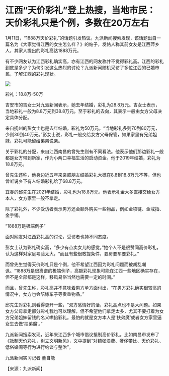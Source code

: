 # 江西“天价彩礼”登上热搜，当地市民：天价彩礼只是个例，多数在20万左右

1月11日，“1888万天价彩礼”的话题引发热议。九派新闻搜索发现，该话题出自一篇名为《大家觉得江西的女生怎么样？》的帖子，发帖人称其前女友是江西萍乡人，其家人提出的彩礼高达1888万元。

有不少网友认为江西彩礼确实高，亦有江西的网友称并不觉得彩礼高。江西的彩礼到底是多少？为何引发这么热烈的讨论？九派新闻随机采访了多位江西的已婚市民，了解江西的彩礼现状。

![](https://inews.gtimg.com/newsapp_bt/0/15605898769/1000)

彩礼：18.8万-50万

吉安市的吉女士对九派新闻表示，她去年结婚，彩礼为28.8万元。吉女士表示，当地彩礼一般为8.8万元到38.8万元。至于彩礼的去向，其表示一般由女方父母决定具体分配。

来自抚州的彭女士也是去年结婚，彩礼为50万元。“当地彩礼多则70到80万元，少则30到40万元。”彭女士说，彩礼一般交给女方父母保管，如果家里有兄弟姐妹，彩礼可能留给弟弟说亲。

关于彩礼的分配，来自江西南昌的曾先生则有不同看法。他表示他们那边彩礼一般都是女方带到新家，作为小两口幸福生活的启动资金。他于2019年结婚，彩礼为18.8万元。

曾先生还称，他身边近五年来亲戚朋友结婚彩礼大概在8.8到18.8万元不等，但也曾听说乡下有人结婚彩礼给了68.8万元。

宜春的邱先生在2021年结婚，彩礼也为18.8万元。他表示礼金大多直接交给女方本人，女方家里一般不拿走。

除了彩礼外，不少受访者表示男方还会额外购买一些物品，例如金项链、金戒指、金手镯。

“1888万是极端例子”

面对网友对江西彩礼高的讨论，受访者也持不同态度。

彭女士认为彩礼确实高，“多少有点卖女儿的感觉。”她个人不是很赞同高价彩礼，认为这样对家庭考验太大，“而且有些很敢提条件，要房要车要彩礼。”

而曾先生觉得天价彩礼只是个例，他不希望江西因为彩礼问题而被胡乱嘲讽。“1888万是很离谱的极端例子，高额彩礼现象可能在江西一些地区确实存在，但不是全部都是这样，移风易俗当然也需要一定的时间。”

而且，曾先生称，彩礼高并不意味着男方单方面付出，“在男方彩礼确实很较高的情况中，女方也会陪嫁车子等贵重物品。”

邱先生对彩礼则看得更开一些，“双方感情好的话，彩礼高点也不是大问题。如果女方父母拿走部分彩礼我也可以理解，但不希望他们拿走太多，尤其不要打着为女方兄弟姐妹留钱的名义哄抬彩礼。最怕的就是女方本人是‘扶弟魔’或者女方家里逼女生去做‘扶弟魔’。”

九派新闻搜索发现，近年来江西多个城市倡议抵制高价彩礼。比如南昌市发布了《抵制天价彩礼，树立文明新风》，文中提到“对铺张浪费、奢侈攀比、天价彩礼、低俗婚闹等行为进行约谈与整治”。

九派新闻实习记者 董自能

【来源：九派新闻】

